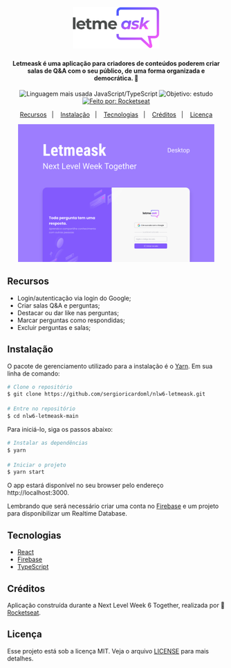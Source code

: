 <h1 align="center">
  <br>
  <img alt="Letmeask" src="./img-github/logo.svg" width="200px">
</h1>

<h4 align="center">Letmeask é uma aplicação para criadores de conteúdos poderem criar salas de Q&A com o seu público, de uma forma organizada e democrática. 💜</h4>

<p align="center">
  <img alt="Linguagem mais usada JavaScript/TypeScript" src="https://img.shields.io/github/languages/top/sergioricardoml/nlw6-letmeask?style=flat">
  <img alt="Objetivo: estudo" src="https://img.shields.io/badge/purpose-study-lightgrey?style=flat">
  <a href="https://rocketseat.com.br/">
    <img alt="Feito por: Rocketseat" src="https://img.shields.io/badge/made%20by-Rocketseat-blueviolet?style=flat">
  </a>
</p>

<p align="center">
  <a href="#recursos">Recursos</a>&nbsp;&nbsp;&nbsp;|&nbsp;&nbsp;&nbsp;
  <a href="#instalação">Instalação</a>&nbsp;&nbsp;&nbsp;|&nbsp;&nbsp;&nbsp;
  <a href="#tecnologias">Tecnologias</a>&nbsp;&nbsp;&nbsp;|&nbsp;&nbsp;&nbsp;
  <a href="#créditos">Créditos</a>&nbsp;&nbsp;&nbsp;|&nbsp;&nbsp;&nbsp;
  <a href="#licença">Licença</a>
</p>

<p align="center">
  <img src="./img-github/cover.svg" width=90%>
</p>

## Recursos
- Login/autenticação via login do Google;
- Criar salas Q&amp;A e perguntas;
- Destacar ou dar like nas perguntas;
- Marcar perguntas como respondidas;
- Excluir perguntas e salas;

## Instalação
O pacote de gerenciamento utilizado para a instalação é o [Yarn](https://yarnpkg.com/). Em sua linha de comando:

```bash
# Clone o repositório
$ git clone https://github.com/sergioricardoml/nlw6-letmeask.git

# Entre no repositório
$ cd nlw6-letmeask-main
```
Para iniciá-lo, siga os passos abaixo:
```bash
# Instalar as dependências
$ yarn

# Iniciar o projeto
$ yarn start
```
O app estará disponível no seu browser pelo endereço http://localhost:3000.

Lembrando que será necessário criar uma conta no [Firebase](https://firebase.google.com/) e um projeto para disponibilizar um Realtime Database.

## Tecnologias
- [React](https://reactjs.org)
- [Firebase](https://firebase.google.com/)
- [TypeScript](https://www.typescriptlang.org/)

## Créditos
Aplicação construída durante a Next Level Week 6 Together, realizada por :rocket: [Rocketseat](https://rocketseat.com.br/).

## Licença
Esse projeto está sob a licença MIT. Veja o arquivo [LICENSE](LICENSE) para mais detalhes.
